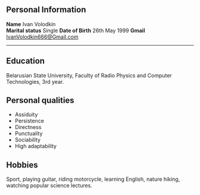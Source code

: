 
## **Personal Information**
**Name**                   Ivan Volodkin<br>
**Marital status**                        Single
**Date of Birth**                        26th May 1999
**Gmail**                       IvanVolodkin666@Gmail.com
***
## **Education**
Belarusian State University, Faculty of Radio Physics and Computer Technologies, 3rd year.

## **Personal qualities**

- Assiduity
- Persistence
- Directness
- Punctuality
- Sociability
- High adaptability

## **Hobbies**

Sport, playing guitar, riding motorcycle, learning English, nature hiking, watching popular science lectures.

